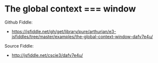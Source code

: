 # The global context === window 

Github Fiddle:
- https://jsfiddle.net/gh/get/library/pure/arthurian/e3-jsfiddles/tree/master/examples/the-global-context-window-dafv7e4u/

Source Fiddle:
- http://jsfiddle.net/cscie3/dafv7e4u/


